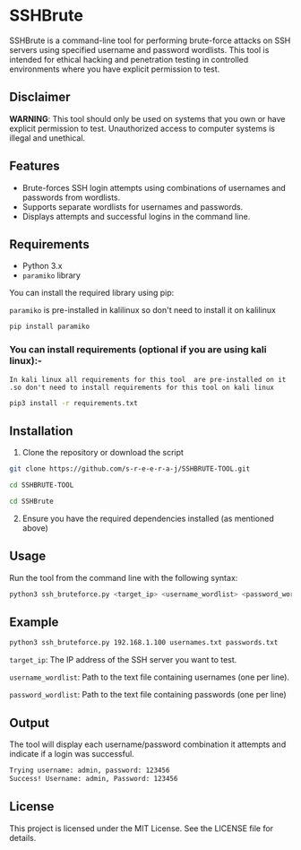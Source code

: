 # SSHBrute

SSHBrute is a command-line tool for performing brute-force attacks on SSH servers using specified username and password wordlists. This tool is intended for ethical hacking and penetration testing in controlled environments where you have explicit permission to test.

## Disclaimer

**WARNING**: This tool should only be used on systems that you own or have explicit permission to test. Unauthorized access to computer systems is illegal and unethical.

## Features

- Brute-forces SSH login attempts using combinations of usernames and passwords from wordlists.
- Supports separate wordlists for usernames and passwords.
- Displays attempts and successful logins in the command line.

## Requirements

- Python 3.x
- `paramiko` library

You can install the required library using pip:

`paramiko` is pre-installed in kalilinux so don't need to install it on kalilinux 

```bash
pip install paramiko
```
### You can install requirements (optional if you are using kali linux):-

`In kali linux all requirements for this tool  are pre-installed on it  .so don't need to install requirements for this tool on kali linux`

```bash
pip3 install -r requirements.txt
```

## Installation

1. Clone the repository or download the script

```bash
git clone https://github.com/s-r-e-e-r-a-j/SSHBRUTE-TOOL.git
```
```bash
cd SSHBRUTE-TOOL
```
```bash
cd SSHBrute
```
2. Ensure you have the required dependencies installed (as mentioned above)



## Usage

Run the tool from the command line with the following syntax:

```bash
python3 ssh_bruteforce.py <target_ip> <username_wordlist> <password_wordlist>
```

## Example

```bash
python3 ssh_bruteforce.py 192.168.1.100 usernames.txt passwords.txt
```

`target_ip`: The IP address of the SSH server you want to 
test.

`username_wordlist`: Path to the text file containing usernames (one per line).

`password_wordlist`: Path to the text file containing passwords (one per line)


## Output

The tool will display each username/password combination it attempts and indicate if a login was successful.

```bash
Trying username: admin, password: 123456
Success! Username: admin, Password: 123456
```

## License

This project is licensed under the MIT License. See the LICENSE file for details.
